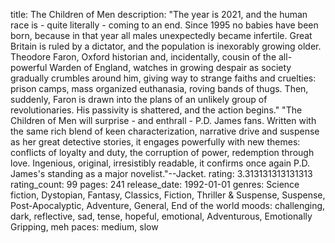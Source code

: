 title: The Children of Men
description: "The year is 2021, and the human race is - quite literally - coming to an end. Since 1995 no babies have been born, because in that year all males unexpectedly became infertile. Great Britain is ruled by a dictator, and the population is inexorably growing older. Theodore Faron, Oxford historian and, incidentally, cousin of the all-powerful Warden of England, watches in growing despair as society gradually crumbles around him, giving way to strange faiths and cruelties: prison camps, mass organized euthanasia, roving bands of thugs. Then, suddenly, Faron is drawn into the plans of an unlikely group of revolutionaries. His passivity is shattered, and the action begins." "The Children of Men will surprise - and enthrall - P.D. James fans. Written with the same rich blend of keen characterization, narrative drive and suspense as her great detective stories, it engages powerfully with new themes: conflicts of loyalty and duty, the corruption of power, redemption through love. Ingenious, original, irresistibly readable, it confirms once again P.D. James's standing as a major novelist."--Jacket.
rating: 3.313131313131313
rating_count: 99
pages: 241
release_date: 1992-01-01
genres: Science fiction, Dystopian, Fantasy, Classics, Fiction, Thriller & Suspense, Suspense, Post-Apocalyptic, Adventure, General, End of the world
moods: challenging, dark, reflective, sad, tense, hopeful, emotional, Adventurous, Emotionally Gripping, meh
paces: medium, slow